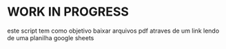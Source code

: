 # WORK IN PROGRESS

este script tem como objetivo baixar arquivos pdf atraves de um link lendo de uma planilha google sheets
